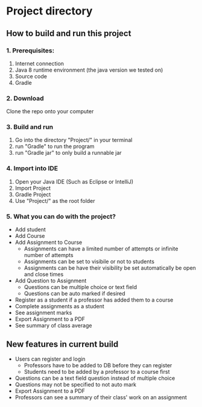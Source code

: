 # Project directory

## How to build and run this project

### 1. Prerequisites:
  1. Internet connection
  2. Java 8 runtime environment (the java version we tested on)
  3. Source code
  4. Gradle
### 2. Download

Clone the repo onto your computer


### 3. Build and run
  1. Go into the directory "Project/" in your terminal
  2. run "Gradle" to run the program
  3. run "Gradle jar" to only build a runnable jar

### 4. Import into IDE
  1. Open your Java IDE (Such as Eclipse or IntelliJ)
  2. Import Project
  3. Gradle Project
  4. Use "Project/" as the root folder

### 5. What you can do with the project?

  * Add student
  * Add Course
  * Add Assignment to Course
    * Assignments can have a limited number of attempts or infinite number of attempts
    * Assignments can be set to visibile or not to students
    * Assignments can be have their visibility be set automatically be open and close times
  * Add Question to Assignment
    * Questions can be multiple choice or text field
    * Questions can be auto marked if desired
  * Register as a student if a professor has added them to a course
  * Complete assignments as a student
  * See assignment marks
  * Export Assignment to a PDF
  * See summary of class average

## New features in current build
- Users can register and login
  - Professors have to be added to DB before they can register
  - Students need to be added by a professor to a course first
- Questions can be a text field question instead of multiple choice
- Questions may not be specified to not auto mark
- Export Assignment to a PDF
- Professors can see a summary of their class' work on an assignment
